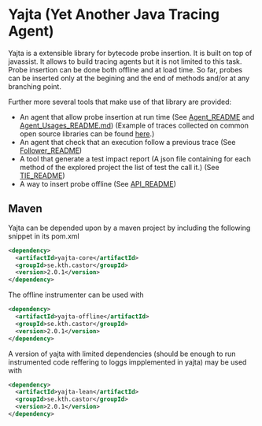 # Yajta (Yet Another Java Tracing Agent)

Yajta is a extensible library for bytecode probe insertion. It is built on top of javassist. It allows to build tracing agents but it is not limited to this task. Probe insertion can be done both offline and at load time. So far, probes can be inserted only at the begining and the end of methods and/or at any branching point.

Further more several tools that make use of that library are provided:

 * An agent that allow probe insertion at run time (See [Agent_README](Agent_README.md) and [Agent_Usages_README.md](Agent_Usages_README.md)) (Example of traces collected on common open source libraries can be found [here](https://github.com/KTH/execution-traces).)
 * An agent that check that an execution follow a previous trace (See [Follower_README](Follower_README.md))
 * A tool that generate a test impact report (A json file containing for each method of the explored project the list of test the call it.) (See [TIE_README](TIE_README.md))
 * A way to insert probe offline (See [API_README](API_README.md))

## Maven
Yajta can be depended upon by a maven project by including the following snippet in its pom.xml
```xml
<dependency>
  <artifactId>yajta-core</artifactId>
  <groupId>se.kth.castor</groupId>
  <version>2.0.1</version>
</dependency>
```
The offline instrumenter can be used with
```xml
<dependency>
  <artifactId>yajta-offline</artifactId>
  <groupId>se.kth.castor</groupId>
  <version>2.0.1</version>
</dependency>
```
A version of yajta with limited dependencies (should be enough to run instrumented code reffering to loggs impplemented in yajta) may be used with
```xml
<dependency>
  <artifactId>yajta-lean</artifactId>
  <groupId>se.kth.castor</groupId>
  <version>2.0.1</version>
</dependency>
```
